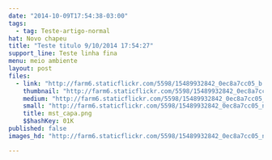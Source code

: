 ```yaml
---
date: "2014-10-09T17:54:38-03:00"
tags:
  - tag: Teste-artigo-normal
hat: Novo chapeu
title: "Teste titulo 9/10/2014 17:54:27"
support_line: Teste linha fina
menu: meio ambiente
layout: post
files:
  - link: "http://farm6.staticflickr.com/5598/15489932842_0ec8a7cc05_b.jpg"
    thumbnail: "http://farm6.staticflickr.com/5598/15489932842_0ec8a7cc05_t.jpg"
    medium: "http://farm6.staticflickr.com/5598/15489932842_0ec8a7cc05_z.jpg"
    small: "http://farm6.staticflickr.com/5598/15489932842_0ec8a7cc05_n.jpg"
    title: mst_capa.png
    $$hashKey: 01K
published: false
images_hd: "http://farm6.staticflickr.com/5598/15489932842_0ec8a7cc05_n.jpg"

---
```

